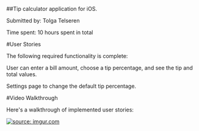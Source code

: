 ##Tip calculator application for iOS.

Submitted by: Tolga Telseren

Time spent: 10 hours spent in total

#User Stories

The following required functionality is complete:

User can enter a bill amount, choose a tip percentage, and see the tip and total values.

Settings page to change the default tip percentage.

#Video Walkthrough

Here's a walkthrough of implemented user stories:

<a href="https://imgur.com/8yvhPBF"><img src="https://i.imgur.com/8yvhPBF.gif" title="source: imgur.com" /></a>
